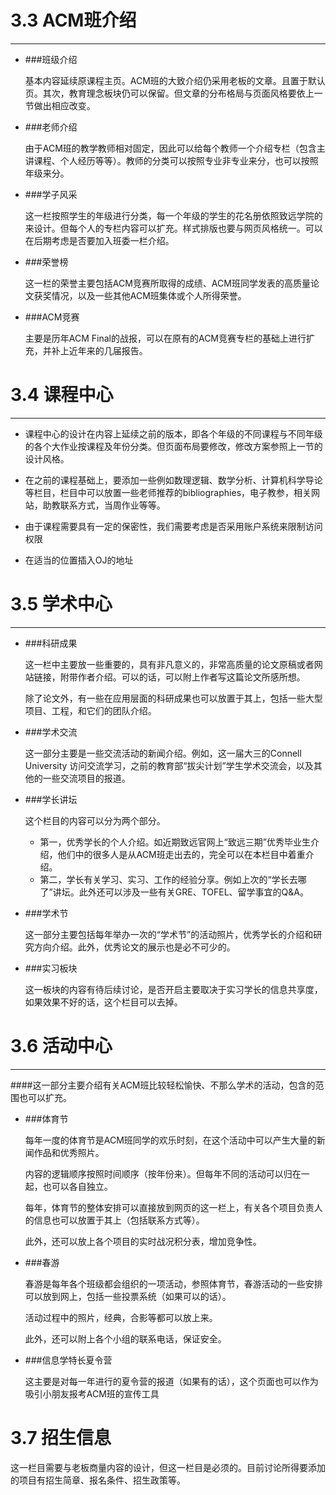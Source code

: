 # 3.3 ACM班介绍

***

- ###班级介绍

	基本内容延续原课程主页。ACM班的大致介绍仍采用老板的文章。且置于默认页。其次，教育理念板块仍可以保留。但文章的分布格局与页面风格要依上一节做出相应改变。

- ###老师介绍

	由于ACM班的教学教师相对固定，因此可以给每个教师一个介绍专栏（包含主讲课程、个人经历等等）。教师的分类可以按照专业非专业来分，也可以按照年级来分。
 
- ###学子风采

	这一栏按照学生的年级进行分类，每一个年级的学生的花名册依照致远学院的来设计。但每个人的专栏内容可以扩充。样式排版也要与网页风格统一。可以在后期考虑是否要加入班委一栏介绍。

- ###荣誉榜

	这一栏的荣誉主要包括ACM竞赛所取得的成绩、ACM班同学发表的高质量论文获奖情况，以及一些其他ACM班集体或个人所得荣誉。

- ###ACM竞赛

	主要是历年ACM Final的战报，可以在原有的ACM竞赛专栏的基础上进行扩充，并补上近年来的几届报告。

# 3.4 课程中心

***

- 课程中心的设计在内容上延续之前的版本，即各个年级的不同课程与不同年级的各个大作业按课程及年份分类。但页面布局要修改，修改方案参照上一节的设计风格。 

- 在之前的课程基础上，要添加一些例如数理逻辑、数学分析、计算机科学导论等栏目，栏目中可以放置一些老师推荐的bibliographies，电子教参，相关网站，助教联系方式，当周作业等等。

- 由于课程需要具有一定的保密性，我们需要考虑是否采用账户系统来限制访问权限

- 在适当的位置插入OJ的地址

# 3.5 学术中心

***

- ###科研成果

	这一栏中主要放一些重要的，具有非凡意义的，非常高质量的论文原稿或者网站链接，附带作者介绍。可以的话，可以附上作者写这篇论文所感所想。

	除了论文外，有一些在应用层面的科研成果也可以放置于其上，包括一些大型项目、工程，和它们的团队介绍。

- ###学术交流

	这一部分主要是一些交流活动的新闻介绍。例如，这一届大三的Connell University 访问交流学习，之前的教育部“拔尖计划”学生学术交流会，以及其他的一些交流项目的报道。

- ###学长讲坛

	这个栏目的内容可以分为两个部分。
	- 第一，优秀学长的个人介绍。如近期致远官网上“致远三期”优秀毕业生介绍，他们中的很多人是从ACM班走出去的，完全可以在本栏目中着重介绍。
	- 第二，学长有关学习、实习、工作的经验分享。例如上次的“学长去哪了”讲坛。此外还可以涉及一些有关GRE、TOFEL、留学事宜的Q&A。

- ###学术节

	这一部分主要包括每年举办一次的“学术节”的活动照片，优秀学长的介绍和研究方向介绍。此外，优秀论文的展示也是必不可少的。

- ###实习板块

	这一板块的内容有待后续讨论，是否开启主要取决于实习学长的信息共享度，如果效果不好的话，这个栏目可以去掉。

# 3.6 活动中心

***

####这一部分主要介绍有关ACM班比较轻松愉快、不那么学术的活动，包含的范围也可以扩充。

- ###体育节

	每年一度的体育节是ACM班同学的欢乐时刻，在这个活动中可以产生大量的新闻作品和优秀照片。

	内容的逻辑顺序按照时间顺序（按年份来）。但每年不同的活动可以归在一起，也可以各自独立。

	每年，体育节的整体安排可以直接放到网页的这一栏上，有关各个项目负责人的信息也可以放置于其上（包括联系方式等）。

	此外，还可以放上各个项目的实时战况积分表，增加竞争性。

- ###春游

	春游是每年各个班级都会组织的一项活动，参照体育节，春游活动的一些安排可以放到网上，包括一些投票系统（如果可以的话）。

	活动过程中的照片，经典，合影等都可以放上来。

	此外，还可以附上各个小组的联系电话，保证安全。

- ###信息学特长夏令营
	
	这主要是对每一年进行的夏令营的报道（如果有的话），这个页面也可以作为吸引小朋友报考ACM班的宣传工具

# 3.7 招生信息

这一栏目需要与老板商量内容的设计，但这一栏目是必须的。目前讨论所得要添加的项目有招生简章、报名条件、招生政策等。